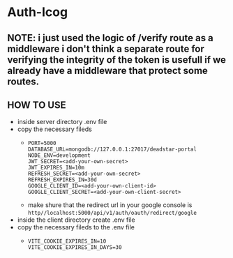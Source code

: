 # Auth-Icog
## NOTE: i just used the logic of /verify route as a middleware i don't think a separate route for verifying the integrity of the token is usefull if we already have a middleware that protect some routes.

## HOW TO USE
* inside server directory .env file
* copy the necessary fileds
   * ```
     PORT=5000
     DATABASE_URL=mongodb://127.0.0.1:27017/deadstar-portal
     NODE_ENV=development
     JWT_SECRET=<add-your-own-secret>
     JWT_EXPIRES_IN=10m
     REFRESH_SECRET=<add-your-own-secret>
     REFRESH_EXPIRES_IN=30d
     GOOGLE_CLIENT_ID=<add-your-own-client-id>
     GOOGLE_CLIENT_SECRET=<add-your-own-client-secret>
     ```
  * make shure that the redirect url in your google console is ``http//localhost:5000/api/v1/auth/oauth/redirect/google``
* inside the client directory create .env file
* copy the necessary fileds to the .env file
    * ```
      VITE_COOKIE_EXPIRES_IN=10
      VITE_COOKIE_EXPIRES_IN_DAYS=30
      ```

